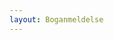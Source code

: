 ```yaml
---
layout: Boganmeldelse
---
```


<object data="{{ post.PDF's\Strategisk_værdiansættelse_af_Tesla endelig version.pdf }}" width="1000" height="1000" type='application/pdf'/>
